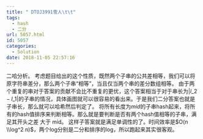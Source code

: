 ```yaml
---
title: " DTOJ3991雪人\t\t"
tags:
  - hash
  - 二分
url: 5057.html
id: 5057
categories:
  - Solution
date: 2018-11-05 22:57:16
---
```


二哈分析。 考虑题目给出的这个性质，既然两个子串的公共差相等，我们可以将原字符串差分，那么两个子串“相等”，当且仅当两个串的差分数组相等。 由于两个重复的串对于答案的贡献不会比不重复的更优，这个答案相当于对于串长为$|l\_2-l\_1|$的子串的情况，具体画图就可以很容易的看出来。于是我们二分答案也就是子串长，那么就可以哈希然后判定了。 将所有长度为$mid$的子串hash起来，将所有的hash值排序来判断相等。那么就是要判断是否有两个hash值相等的子串，满足其开头之差 大于 mid。 这样子答案就是满足单调性的了。时间效率是$O(n \\log^2 n)$，两个log分别是二分和排序的log，所以跑起来其实很客观。